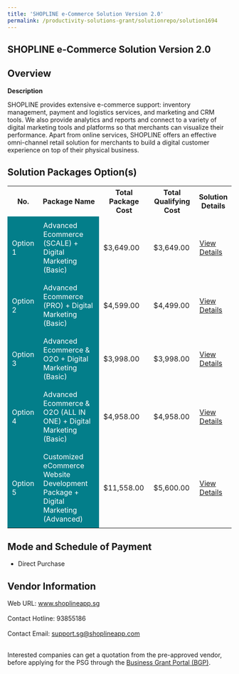 ```yaml
---
title: 'SHOPLINE e-Commerce Solution Version 2.0'
permalink: /productivity-solutions-grant/solutionrepo/solution1694
---
```


## SHOPLINE e-Commerce Solution Version 2.0

## Overview

**Description**

SHOPLINE provides extensive e-commerce support: inventory management, payment and logistics services, and marketing and CRM tools. We also provide analytics and reports and connect to a variety of digital marketing tools and platforms so that merchants can visualize their performance. Apart from online services, SHOPLINE offers an effective omni-channel retail solution for merchants to build a digital customer experience on top of their physical business.

## Solution Packages Option(s)

<table>
<tr>
<th><b>No.</b></th>
<th><b>Package Name</b></th>
<th><b>Total Package Cost</b></th>
<th><b>Total Qualifying Cost</b></th>
<th><b>Solution Details</b></th>
</tr>
<tr>
<td style='padding: 10px; background-color: #037E8A; color: #FFFFFF;'>Option 1</td>
<td style='padding: 10px; background-color: #037E8A; color: #FFFFFF;'>Advanced Ecommerce (SCALE) + Digital Marketing (Basic)</td>
<td style='padding: 10px;'>$3,649.00</td>
<td style='padding: 10px;'>$3,649.00</td>
<td style='padding: 10px;'><a href='/images/psg/Shopline_Commerce_Shopline_eCommerce_Sol_Ver2_0_Desensitised_Annex3_Part1.pdf' target='_blank'>View Details</a></td>
</tr>
<tr>
<td style='padding: 10px; background-color: #037E8A; color: #FFFFFF;'>Option 2</td>
<td style='padding: 10px; background-color: #037E8A; color: #FFFFFF;'>Advanced Ecommerce (PRO) + Digital Marketing (Basic)</td>
<td style='padding: 10px;'>$4,599.00</td>
<td style='padding: 10px;'>$4,499.00</td>
<td style='padding: 10px;'><a href='/images/psg/Shopline_Commerce_Shopline_eCommerce_Sol_Ver2_0_Desensitised_Annex3_Part2.pdf' target='_blank'>View Details</a></td>
</tr>
<tr>
<td style='padding: 10px; background-color: #037E8A; color: #FFFFFF;'>Option 3</td>
<td style='padding: 10px; background-color: #037E8A; color: #FFFFFF;'>Advanced Ecommerce & O2O + Digital Marketing (Basic)</td>
<td style='padding: 10px;'>$3,998.00</td>
<td style='padding: 10px;'>$3,998.00</td>
<td style='padding: 10px;'><a href='/images/psg/Shopline_Commerce_Shopline_eCommerce_Sol_Ver2_0_Desensitised_Annex3_Part3.pdf' target='_blank'>View Details</a></td>
</tr>
<tr>
<td style='padding: 10px; background-color: #037E8A; color: #FFFFFF;'>Option 4</td>
<td style='padding: 10px; background-color: #037E8A; color: #FFFFFF;'>Advanced Ecommerce & O2O (ALL IN ONE) + Digital Marketing (Basic) </td>
<td style='padding: 10px;'>$4,958.00</td>
<td style='padding: 10px;'>$4,958.00</td>
<td style='padding: 10px;'><a href='/images/psg/Shopline_Commerce_Shopline_eCommerce_Sol_Ver2_0_Desensitised_Annex3_Part4.pdf' target='_blank'>View Details</a></td>
</tr>
<tr>
<td style='padding: 10px; background-color: #037E8A; color: #FFFFFF;'>Option 5</td>
<td style='padding: 10px; background-color: #037E8A; color: #FFFFFF;'>Customized eCommerce Website Development Package + Digital Marketing (Advanced)</td>
<td style='padding: 10px;'>$11,558.00</td>
<td style='padding: 10px;'>$5,600.00</td>
<td style='padding: 10px;'><a href='/images/psg/Shopline_Commerce_Shopline_eCommerce_Sol_Ver2_0_Desensitised_Annex3_Part5.pdf' target='_blank'>View Details</a></td>
</tr>
</table>

## Mode and Schedule of Payment

 - Direct Purchase

## Vendor Information

 Web URL: www.shoplineapp.sg <br><br>Contact Hotline: 93855186 <br><br>Contact Email: support.sg@shoplineapp.com <br><br>

Interested companies can get a quotation from the pre-approved vendor, before applying for the PSG through the <a href='https://www.businessgrants.gov.sg/' target='_blank' rel='noopener'>Business Grant Portal (BGP)</a>.

<script src="/jquery/resize-tables.js"></script>
